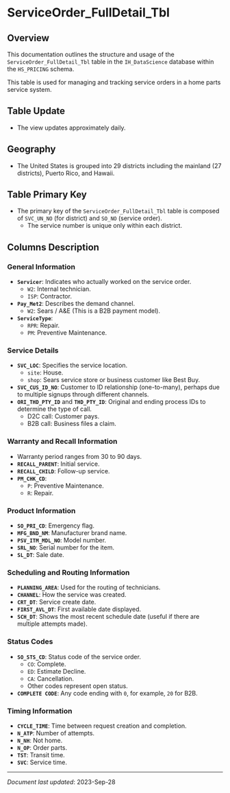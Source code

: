 # ServiceOrder_FullDetail_Tbl

## Overview

This documentation outlines the structure and usage of the `ServiceOrder_FullDetail_Tbl` table in the `IH_DataScience` database within the `HS_PRICING` schema. 

This table is used for managing and tracking service orders in a home parts service system.

## Table Update

- The view updates approximately daily.

## Geography

- The United States is grouped into 29 districts including the mainland (27 districts), Puerto Rico, and Hawaii.

## Table Primary Key

- The primary key of the `ServiceOrder_FullDetail_Tbl` table is composed of `SVC_UN_NO` (for district) and `SO_NO` (service order).
  - The service number is unique only within each district.

## Columns Description

### General Information

- **`Servicer`**: Indicates who actually worked on the service order.
  - `W2`: Internal technician.
  - `ISP`: Contractor.
- **`Pay_Met2`**: Describes the demand channel.
  - `W2`: Sears / A&E (This is a B2B payment model).
- **`ServiceType`**:
  - `RPR`: Repair.
  - `PM`: Preventive Maintenance.

### Service Details

- **`SVC_LOC`**: Specifies the service location.
  - `site`: House.
  - `shop`: Sears service store or business customer like Best Buy.
- **`SVC_CUS_ID_NO`**: Customer to ID relationship (one-to-many), perhaps due to multiple signups through different channels.
- **`ORI_THD_PTY_ID`** and **`THD_PTY_ID`**: Original and ending process IDs to determine the type of call.
  - D2C call: Customer pays.
  - B2B call: Business files a claim.

### Warranty and Recall Information

- Warranty period ranges from 30 to 90 days.
- **`RECALL_PARENT`**: Initial service.
- **`RECALL_CHILD`**: Follow-up service.
- **`PM_CHK_CD`**:
  - `P`: Preventive Maintenance.
  - `R`: Repair.

### Product Information

- **`SO_PRI_CD`**: Emergency flag.
- **`MFG_BND_NM`**: Manufacturer brand name.
- **`PSV_ITM_MDL_NO`**: Model number.
- **`SRL_NO`**: Serial number for the item.
- **`SL_DT`**: Sale date.

### Scheduling and Routing Information

- **`PLANNING_AREA`**: Used for the routing of technicians.
- **`CHANNEL`**: How the service was created.
- **`CRT_DT`**: Service create date.
- **`FIRST_AVL_DT`**: First available date displayed.
- **`SCH_DT`**: Shows the most recent schedule date (useful if there are multiple attempts made).

### Status Codes

- **`SO_STS_CD`**: Status code of the service order.
  - `CO`: Complete.
  - `ED`: Estimate Decline.
  - `CA`: Cancellation.
  - Other codes represent open status.
- **`COMPLETE CODE`**: Any code ending with `0`, for example, `20` for B2B.

### Timing Information

- **`CYCLE_TIME`**: Time between request creation and completion.
- **`N_ATP`**: Number of attempts.
- **`N_NH`**: Not home.
- **`N_OP`**: Order parts.
- **`TST`**: Transit time.
- **`SVC`**: Service time.



---

*Document last updated*: 2023-Sep-28
